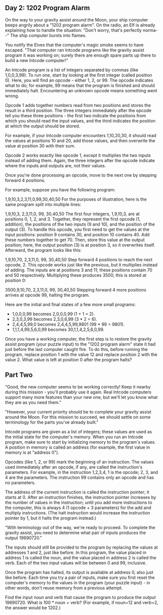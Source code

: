 ## Day 2: 1202 Program Alarm

On the way to your gravity assist around the Moon, your ship computer beeps angrily about a "1202 program alarm". On the radio, an Elf is already explaining how to handle the situation: "Don't worry, that's perfectly norma--" The ship computer bursts into flames.

You notify the Elves that the computer's magic smoke seems to have escaped. "That computer ran Intcode programs like the gravity assist program it was working on; surely there are enough spare parts up there to build a new Intcode computer!"

An Intcode program is a list of integers separated by commas (like 1,0,0,3,99). To run one, start by looking at the first integer (called position 0). Here, you will find an opcode - either 1, 2, or 99. The opcode indicates what to do; for example, 99 means that the program is finished and should immediately halt. Encountering an unknown opcode means something went wrong.

Opcode 1 adds together numbers read from two positions and stores the result in a third position. The three integers immediately after the opcode tell you these three positions - the first two indicate the positions from which you should read the input values, and the third indicates the position at which the output should be stored.

For example, if your Intcode computer encounters 1,10,20,30, it should read the values at positions 10 and 20, add those values, and then overwrite the value at position 30 with their sum.

Opcode 2 works exactly like opcode 1, except it multiplies the two inputs instead of adding them. Again, the three integers after the opcode indicate where the inputs and outputs are, not their values.

Once you're done processing an opcode, move to the next one by stepping forward 4 positions.

For example, suppose you have the following program:

1,9,10,3,2,3,11,0,99,30,40,50
For the purposes of illustration, here is the same program split into multiple lines:

1,9,10,3,
2,3,11,0,
99,
30,40,50
The first four integers, 1,9,10,3, are at positions 0, 1, 2, and 3. Together, they represent the first opcode (1, addition), the positions of the two inputs (9 and 10), and the position of the output (3). To handle this opcode, you first need to get the values at the input positions: position 9 contains 30, and position 10 contains 40. Add these numbers together to get 70. Then, store this value at the output position; here, the output position (3) is at position 3, so it overwrites itself. Afterward, the program looks like this:

1,9,10,70,
2,3,11,0,
99,
30,40,50
Step forward 4 positions to reach the next opcode, 2. This opcode works just like the previous, but it multiplies instead of adding. The inputs are at positions 3 and 11; these positions contain 70 and 50 respectively. Multiplying these produces 3500; this is stored at position 0:

3500,9,10,70,
2,3,11,0,
99,
30,40,50
Stepping forward 4 more positions arrives at opcode 99, halting the program.

Here are the initial and final states of a few more small programs:

* 1,0,0,0,99 becomes 2,0,0,0,99 (1 + 1 = 2).
* 2,3,0,3,99 becomes 2,3,0,6,99 (3 * 2 = 6).
* 2,4,4,5,99,0 becomes 2,4,4,5,99,9801 (99 * 99 = 9801).
* 1,1,1,4,99,5,6,0,99 becomes 30,1,1,4,2,5,6,0,99.

Once you have a working computer, the first step is to restore the gravity assist program (your puzzle input) to the "1202 program alarm" state it had just before the last computer caught fire. To do this, before running the program, replace position 1 with the value 12 and replace position 2 with the value 2. What value is left at position 0 after the program halts?

## Part Two

"Good, the new computer seems to be working correctly! Keep it nearby during this mission - you'll probably use it again. Real Intcode computers support many more features than your new one, but we'll let you know what they are as you need them."

"However, your current priority should be to complete your gravity assist around the Moon. For this mission to succeed, we should settle on some terminology for the parts you've already built."

Intcode programs are given as a list of integers; these values are used as the initial state for the computer's memory. When you run an Intcode program, make sure to start by initializing memory to the program's values. A position in memory is called an address (for example, the first value in memory is at "address 0").

Opcodes (like 1, 2, or 99) mark the beginning of an instruction. The values used immediately after an opcode, if any, are called the instruction's parameters. For example, in the instruction 1,2,3,4, 1 is the opcode; 2, 3, and 4 are the parameters. The instruction 99 contains only an opcode and has no parameters.

The address of the current instruction is called the instruction pointer; it starts at 0. After an instruction finishes, the instruction pointer increases by the number of values in the instruction; until you add more instructions to the computer, this is always 4 (1 opcode + 3 parameters) for the add and multiply instructions. (The halt instruction would increase the instruction pointer by 1, but it halts the program instead.)

"With terminology out of the way, we're ready to proceed. To complete the gravity assist, you need to determine what pair of inputs produces the output 19690720."

The inputs should still be provided to the program by replacing the values at addresses 1 and 2, just like before. In this program, the value placed in address 1 is called the noun, and the value placed in address 2 is called the verb. Each of the two input values will be between 0 and 99, inclusive.

Once the program has halted, its output is available at address 0, also just like before. Each time you try a pair of inputs, make sure you first reset the computer's memory to the values in the program (your puzzle input) - in other words, don't reuse memory from a previous attempt.

Find the input noun and verb that cause the program to produce the output 19690720. What is 100 * noun + verb? (For example, if noun=12 and verb=2, the answer would be 1202.)
